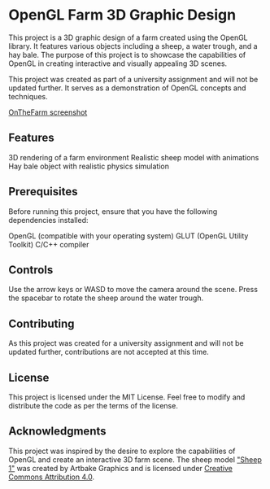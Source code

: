 # OpenGL Farm 3D Graphic Design
This project is a 3D graphic design of a farm created using the OpenGL library. It features various objects including a sheep, a water trough, and a hay bale. The purpose of this project is to showcase the capabilities of OpenGL in creating interactive and visually appealing 3D scenes.

This project was created as part of a university assignment and will not be updated further. It serves as a demonstration of OpenGL concepts and techniques.

[OnTheFarm screenshot](https://github.com/dan-kiwi/public_files/blob/e34491f43cbc05fa2a7f28952988bc3b1cb04118/OnTheFarm_Screenshot.png?raw=true)

## Features
3D rendering of a farm environment
Realistic sheep model with animations
Hay bale object with realistic physics simulation

## Prerequisites
Before running this project, ensure that you have the following dependencies installed:

OpenGL (compatible with your operating system)
GLUT (OpenGL Utility Toolkit)
C/C++ compiler

## Controls
Use the arrow keys or WASD to move the camera around the scene.
Press the spacebar to rotate the sheep around the water trough.

## Contributing
As this project was created for a university assignment and will not be updated further, contributions are not accepted at this time.

## License
This project is licensed under the MIT License. Feel free to modify and distribute the code as per the terms of the license.

## Acknowledgments
This project was inspired by the desire to explore the capabilities of OpenGL and create an interactive 3D farm scene. The sheep model ["Sheep 1"](https://skfb.ly/69VWW) was created by Artbake Graphics and is licensed under [Creative Commons Attribution 4.0](http://creativecommons.org/licenses/by/4.0/).
